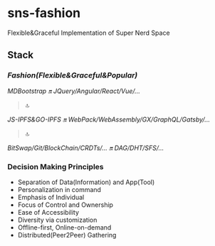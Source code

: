 # sns-fashion
Flexible&amp;Graceful Implementation of Super Nerd Space

## Stack

### _Fashion(Flexible&Graceful&Popular)_

_MDBootstrap :on: JQuery/Angular/React/Vue/..._

> :top:   

_JS-IPFS&GO-IPFS :on: WebPack/WebAssembly/GX/GraphQL/Gatsby/..._   

> :top:    

_BitSwap/Git/BlockChain/CRDTs/... :on: DAG/DHT/SFS/..._   

### Decision Making Principles

- Separation of Data(Information) and App(Tool)
- Personalization in command
- Emphasis of Individual
- Focus of Control and Ownership
- Ease of Accessibility
- Diversity via customization
- Offline-first, Online-on-demand
- Distributed(Peer2Peer) Gathering
